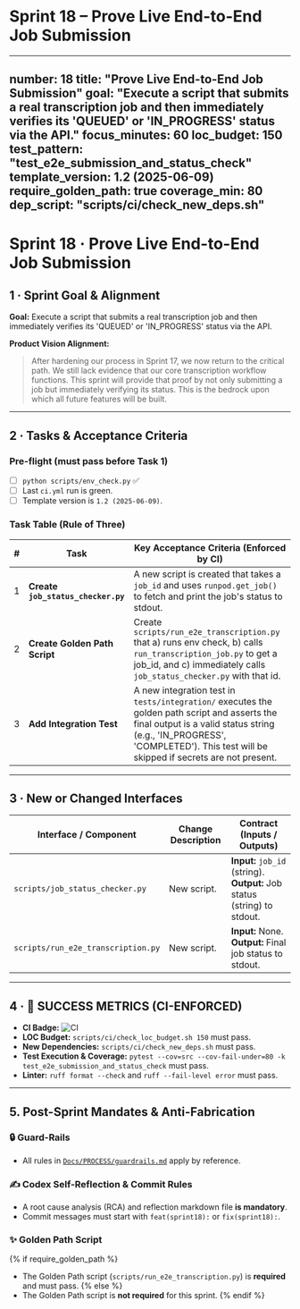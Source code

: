 # Sprint 18 – Prove Live End-to-End Job Submission

---
number: 18
title: "Prove Live End-to-End Job Submission"
goal: "Execute a script that submits a real transcription job and then immediately verifies its 'QUEUED' or 'IN_PROGRESS' status via the API."
focus_minutes: 60
loc_budget: 150
test_pattern: "test_e2e_submission_and_status_check"
template_version: 1.2 (2025-06-09)
require_golden_path: true
coverage_min: 80
dep_script: "scripts/ci/check_new_deps.sh"
---

# Sprint 18 · Prove Live End-to-End Job Submission

## 1 · Sprint Goal & Alignment
**Goal:** Execute a script that submits a real transcription job and then immediately verifies its 'QUEUED' or 'IN_PROGRESS' status via the API.

**Product Vision Alignment:** 
> After hardening our process in Sprint 17, we now return to the critical path. We still lack evidence that our core transcription workflow functions. This sprint will provide that proof by not only submitting a job but immediately verifying its status. This is the bedrock upon which all future features will be built.

---

## 2 · Tasks & Acceptance Criteria

### Pre-flight (must pass before Task 1)
- [ ] `python scripts/env_check.py` ✅
- [ ] Last `ci.yml` run is green.
- [ ] Template version is `1.2 (2025-06-09)`.

### Task Table (Rule of Three)
| # | Task | Key Acceptance Criteria (Enforced by CI) |
|---|---|---|
| 1 | **Create `job_status_checker.py`** | A new script is created that takes a `job_id` and uses `runpod.get_job()` to fetch and print the job's status to stdout. |
| 2 | **Create Golden Path Script** | Create `scripts/run_e2e_transcription.py` that a) runs env check, b) calls `run_transcription_job.py` to get a job_id, and c) immediately calls `job_status_checker.py` with that id. |
| 3 | **Add Integration Test** | A new integration test in `tests/integration/` executes the golden path script and asserts the final output is a valid status string (e.g., 'IN_PROGRESS', 'COMPLETED'). This test will be skipped if secrets are not present. |

---

## 3 · New or Changed Interfaces
<!-- Append new rows; do not edit previous sprint entries -->
| Interface / Component | Change Description | Contract (Inputs / Outputs) |
|---|---|---|
| `scripts/job_status_checker.py`| New script. | **Input:** `job_id` (string). **Output:** Job status (string) to stdout. |
| `scripts/run_e2e_transcription.py`| New script. | **Input:** None. **Output:** Final job status to stdout. |

---

## 4 · 🎯 SUCCESS METRICS (CI-ENFORCED)

*   **CI Badge:** ![CI](https://github.com/pa5tabear/SpiceflowNavigator/actions/workflows/ci.yml/badge.svg?branch=sprint-18)
*   **LOC Budget:** `scripts/ci/check_loc_budget.sh 150` must pass.
*   **New Dependencies:** `scripts/ci/check_new_deps.sh` must pass.
*   **Test Execution & Coverage:** `pytest --cov=src --cov-fail-under=80 -k test_e2e_submission_and_status_check` must pass.
*   **Linter:** `ruff format --check` and `ruff --fail-level error` must pass.

---

## 5. Post-Sprint Mandates & Anti-Fabrication

### 🔒 Guard-Rails
*   All rules in [`Docs/PROCESS/guardrails.md`](../../PROCESS/guardrails.md) apply by reference.

### ✍️ Codex Self-Reflection & Commit Rules
*   A root cause analysis (RCA) and reflection markdown file **is mandatory**.
*   Commit messages must start with `feat(sprint18):` or `fix(sprint18):`.

### ✨ Golden Path Script
{% if require_golden_path %}
*   The Golden Path script (`scripts/run_e2e_transcription.py`) is **required** and must pass.
{% else %}
*   The Golden Path script is **not required** for this sprint.
{% endif %} 